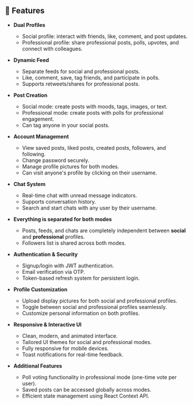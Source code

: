 ## 🌟 Features

- **Dual Profiles**
  - Social profile: interact with friends, like, comment, and post updates.
  - Professional profile: share professional posts, polls, upvotes, and connect with colleagues.

- **Dynamic Feed**
  - Separate feeds for social and professional posts.
  - Like, comment, save, tag friends, and participate in polls.
  - Supports retweets/shares for professional posts.

- **Post Creation**
  - Social mode: create posts with moods, tags, images, or text.
  - Professional mode: create posts with polls for professional engagement.
  - Can tag anyone in your social posts.

- **Account Management**
  - View saved posts, liked posts, created posts, followers, and following.
  - Change password securely.
  - Manage profile pictures for both modes.
  - Can visit anyone's profile by clicking on their username.

- **Chat System**
  - Real-time chat with unread message indicators.
  - Supports conversation history.
  - Search and start chats with any user by their username.

- **Everything is separated for both modes**
  - Posts, feeds, and chats are completely independent between **social** and **professional** profiles.
  - Followers list is shared across both modes.

- **Authentication & Security**
  - Signup/login with JWT authentication.
  - Email verification via OTP.
  - Token-based refresh system for persistent login.

- **Profile Customization**
  - Upload display pictures for both social and professional profiles.
  - Toggle between social and professional profiles seamlessly.
  - Customize personal information on both profiles.

- **Responsive & Interactive UI**
  - Clean, modern, and animated interface.
  - Tailored UI themes for social and professional modes.
  - Fully responsive for mobile devices.
  - Toast notifications for real-time feedback.

- **Additional Features**
  - Poll voting functionality in professional mode (one-time vote per user).
  - Saved posts can be accessed globally across modes.
  - Efficient state management using React Context API.
